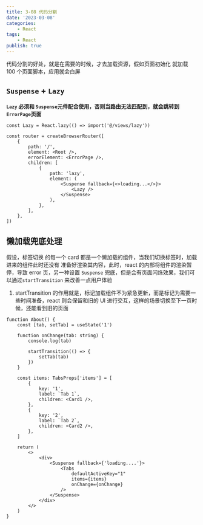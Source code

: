 ```yaml
---
title: 3-08 代码分割
date: '2023-03-08'
categories:
    - React
tags:
    - React
publish: true
---
```


代码分割的好处，就是在需要的时候，才去加载资源，假如页面初始化 就加载 100 个页面脚本，应用就会白屏

## `Suspense` + `Lazy`

**`Lazy` 必须和 `Suspense`元件配合使用，否则当路由无法匹配到，就会跳转到`ErrorPage`页面**

```tsx
const Lazy = React.lazy(() => import('@/views/lazy'))

const router = createBrowserRouter([
    {
        path: '/',
        element: <Root />,
        errorElement: <ErrorPage />,
        children: [
            {
                path: 'lazy',
                element: (
                    <Suspense fallback={<>loading...</>}>
                        <Lazy />
                    </Suspense>
                ),
            },
        ],
    },
])
```

## 懒加载兜底处理

假设，标签切换 的每一个 card 都是一个懒加载的组件，当我们切换标签时，加载进来的组件此时还没有 准备好渲染其内容，此时，react 的内部将组件的渲染暂停，导致 error 页，另一种设置 `Suspense` 兜底，但是会有页面闪烁效果，我们可以通过`startTransition` 来改善一点用户体验

1. startTransition 的作用就是，标记加载组件不为紧急更新，而是标记为需要一些时间准备，react 则会保留和旧的 UI 进行交互，这样的场景切换至下一页时候，还能看到旧的页面

```tsx
function About() {
    const [tab, setTab] = useState('1')

    function onChange(tab: string) {
        console.log(tab)

        startTransition(() => {
            setTab(tab)
        })
    }

    const items: TabsProps['items'] = [
        {
            key: '1',
            label: `Tab 1`,
            children: <Card1 />,
        },
        {
            key: '2',
            label: `Tab 2`,
            children: <Card2 />,
        },
    ]

    return (
        <>
            <div>
                <Suspense fallback={'loading....'}>
                    <Tabs
                        defaultActiveKey="1"
                        items={items}
                        onChange={onChange}
                    />
                </Suspense>
            </div>
        </>
    )
}
```
